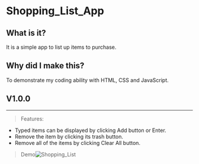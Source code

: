 # Shopping_List_App
## What is it?
It is a simple app to list up items to purchase. 
## Why did I make this?
To demonstrate my coding ability with HTML, CSS and JavaScript.
## V1.0.0
___
> Features:
- Typed items can be displayed by clicking Add button or Enter.
- Remove the item by clicking its trash button.
- Remove all of the items by clicking Clear All button.
> Demo![Shopping_List](https://user-images.githubusercontent.com/53497516/155839908-13d0874b-b94b-47bc-bec8-6a5202cc5f63.gif)
